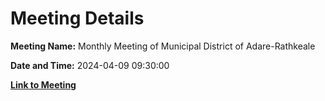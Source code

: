 # Meeting Details

**Meeting Name:** Monthly Meeting of Municipal District of Adare-Rathkeale

**Date and Time:** 2024-04-09 09:30:00

**[Link to Meeting](https://www.limerick.ie/council/whats-on/monthly-meeting-of-municipal-district-of-adare-rathkeale-4)**
